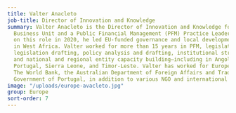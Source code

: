 ```yaml
---
title: Valter Anacleto
job-title: Director of Innovation and Knowledge
summary: Valter Anacleto is the Director of Innovation and Knowledge for DAI’s EU
  Business Unit and a Public Financial Management (PFM) Practice Leader. Before taking
  on this role in 2020, he led EU-funded governance and local development projects
  in West Africa. Valter worked for more than 15 years in PFM, legislative reforms,
  legislation drafting, policy analysis and drafting, institutional strengthening,
  and national and regional entity capacity building—including in Angola, Jamaica,
  Portugal, Sierra Leone, and Timor-Leste. Valter has worked for EuropeAid, USAID,
  The World Bank, the Australian Department of Foreign Affairs and Trade, and the
  Government of Portugal, in addition to various NGO and international law firms.
image: "/uploads/europe-avacleto.jpg"
group: Europe
sort-order: 7
---
```


